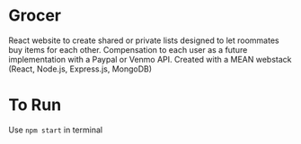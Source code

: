 # Grocer
React website to create shared or private lists designed to let roommates buy items for each other.
Compensation to each user as a future implementation with a Paypal or Venmo API.
Created with a MEAN webstack (React, Node.js, Express.js, MongoDB)

# To Run
Use `npm start` in terminal

